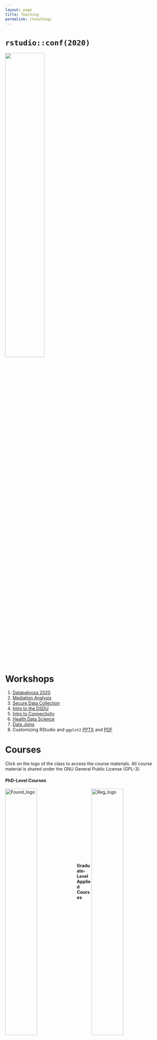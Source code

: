 ```yaml
---
layout: page
title: Teaching
permalink: /teaching/
---
```


# `rstudio::conf(2020)`

<a href="https://tysonbarrett.com/assets/images/Barrett_rstudioconf.png">
  <img src="https://tysonbarrett.com/assets/rstudio_conf_2020/Barrett_rstudioconf_2020.pdf" height="50%" width="50%">
</a>


# Workshops

1. [Datapalooza 2020](https://tysonstanley.github.io/Workshops/Barrett_Datapalooza_2020.pdf)
2. [Mediation Analysis](https://tysonstanley.github.io/Workshops/MediationAnalysis.html)
3. [Secure Data Collection](https://tysonstanley.github.io/Workshops/2018WebConference.pdf)
4. [Intro to the DSDU](https://tysonstanley.github.io/Workshops/2018COMMDE_Retreat.pdf)
5. [Intro to Connectivity](https://tysonstanley.github.io/Workshops/connectivity_intro.pdf)
6. [Health Data Science](https://tysonstanley.github.io/healthdatascience/index.html)
7. [Data Joins](https://tysonstanley.github.io/data_joins_demonstration/Presentation.html)
8. Customizing RStudio and `ggplot2` [PPTX](http://tysonbarrett.com/useRs/Rusers_5-2018_Logan.pptx) and [PDF](http://tysonbarrett.com/useRs/Rusers_5-2018_Logan.pdf)

# Courses

Click on the logo of the class to access the course materials. All course material is shared under the GNU General Public License (GPL-3).


<!--
  Foundations and Regression Analysis
-->


#### PhD-Level Courses

<a href="{{ site.baseurl }}/teaching/foundations"><img src="{{ site.baseurl }}/assets/images/RDA1_logo.png" alt="Found_logo" width="45%" align="left"></a> &nbsp;&nbsp;&nbsp;&nbsp; <a href="{{ site.baseurl }}/teaching/regression"><img src="{{ site.baseurl }}/assets/images/RDA2_logo.png" alt="Reg_logo" width="45%" align="right"></a>



<!--
  Applied and R
-->
<br><br><br><br><br><br><br><br><br><br><br>
#### Graduate-Level Applied Courses

<a href="{{ site.baseurl }}/teaching/applied"><img src="{{ site.baseurl }}/assets/images/ASA_logo.png" width="45%" align="left"></a> &nbsp;&nbsp;&nbsp;&nbsp; <a href="{{ site.baseurl }}/teaching/rcourse"><img src="{{ site.baseurl }}/assets/images/Rstats_logo.png" width="45%" align="right"></a>


<!--
  Research Methods


<br><br><br><br><br><br>

<h4>Undergraduate</h4>

<a href="{{ site.baseurl }}/teaching/psychmethods"><img src="{{ site.baseurl }}/assets/images/ResearchMethods_logo.png" alt="rm_logo" width="45%" align="left"></a>

-->